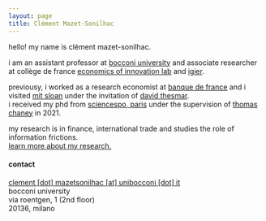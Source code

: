 ```yaml
---
layout: page
title: Clément Mazet-Sonilhac
---
```


<!--- ### Presentation --->


hello! my name is clément mazet-sonilhac.

i am an assistant professor at [bocconi university](https://finance.unibocconi.eu/people) and associate researcher at collège de france [economics of innovation lab](https://www.college-de-france.fr/site/en-economics-innovation-lab/Clement-Mazet-Sonilhac.htm) and [igier](http://www.igier.unibocconi.it/). 

previousy, i worked as a research economist at [banque de france](https://www.banque-france.fr/en/page-sommaire/research) 
and i visited [mit sloan](https://mitsloan.mit.edu/faculty/academic-groups/finance/about-us) under the invitation of [david thesmar](https://sites.google.com/site/dthesmar/).\
i received my phd from [sciencespo, paris](http://econ.sciences-po.fr/faculty-permanent-faculty) under the supervision of [thomas chaney](https://sites.google.com/site/thomaschaney/) in 2021.  

my research is in finance, international trade and studies the role of information frictions.  
[learn more about my research.](/research)

<!---  ### Research --->

#### contact

[clement [dot] mazetsonilhac [at] unibocconi [dot] it](mailto:clement.mazetsonilhac@unibocconi.it)  
bocconi university\
via roentgen, 1 (2nd floor)\
20136, milano

